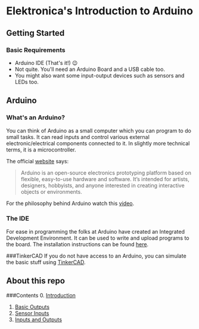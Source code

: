 # Elektronica's Introduction to Arduino

## Getting Started 

### Basic Requirements

* Arduino IDE (That's it!) :wink:  
* Not quite. You'll need an Arduino Board and a USB cable too.
* You might also want some input-output devices such as sensors and LEDs too.

## Arduino

### What's an Arduino?
You can think of Arduino as a small computer which you can program to do small tasks. It can read inputs and control various external electronic/electrical components connected to it. In slightly more technical terms, it is a microcontroller.

The official [website](https://www.arduino.cc) says:
> Arduino is an open-source electronics prototyping platform based on flexible, easy-to-use hardware and software. It’s intended for artists, designers, hobbyists, and anyone interested in creating interactive objects or environments.

For the philosophy behind Arduino watch this [video](https://www.ted.com/talks/massimo_banzi_how_arduino_is_open_sourcing_imagination).

### The IDE
For ease in programming the folks at Arduino have created an Integrated Development Environment. It can be used to write and upload programs to the board. The installation instructions can be found [here](0.Introduction/0.2-IDE.md).

###TinkerCAD
If you do not have access to an Arduino, you can simulate the basic stuff using [TinkerCAD](https://www.tinkercad.com).

## About this repo
###Contents
0. [Introduction](0.Introduction/0.1-Introduction.md)
1. [Basic Outputs](1.BasicOutputs/1-BasicOutputs.md)
2. [Sensor Inputs](2.SensorInputs/2-SensorInputs.md)
3. [Inputs and Outputs](3.InputOutput/3-InputOutput.md)





